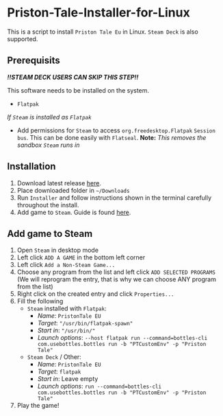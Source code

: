 # Priston-Tale-Installer-for-Linux
This is a script to install `Priston Tale Eu` in Linux. `Steam Deck` is also supported.

## Prerequisits
***!!STEAM DECK USERS CAN SKIP THIS STEP!!***


This software needs to be installed on the system.
* `Flatpak`

*If `Steam` is installed as `Flatpak`*

* Add permissions for `Steam` to access `org.freedesktop.Flatpak` `Session bus`. This can be done easily with `Flatseal`. **Note:** *This removes the sandbox `Steam` runs in*


## Installation

1. Download latest release [here](https://github.com/frlof/Priston-Tale-Installer-for-Linux/releases/download/latest/PristonTaleInstaller.zip).
2. Place downloaded folder in `~/Downloads`
3. Run `Installer` and follow instructions shown in the terminal carefully throughout the install.
4. Add game to `Steam`. Guide is found [here](#add-game-to-steam).

## Add game to Steam

1. Open `Steam` in desktop mode
2. Left click `ADD A GAME` in the bottom left corner
3. Left click `Add a Non-Steam Game...`
4. Choose any program from the list and left click `ADD SELECTED PROGRAMS` (We will reprogram the entry, that is why we can choose ANY program from the list)
5. Right click on the created entry and click `Properties...`
6. Fill the following
    - `Steam` installed with `Flatpak`:
       - *Name*:           `PristonTale EU`
       - *Target*:         `"/usr/bin/flatpak-spawn"`
       - *Start in*:       `"/usr/bin/"`
       - *Launch options*: `--host flatpak run --command=bottles-cli com.usebottles.bottles run -b "PTCustomEnv" -p "Priston Tale"`
    - `Steam Deck` / Other:
      - *Name*: `PristonTale EU`
      - *Target*:         `flatpak`
      - *Start in*:       Leave empty
      - *Launch options*: `run --command=bottles-cli com.usebottles.bottles run -b "PTCustomEnv" -p "Priston Tale"`
7.  Play the game!
